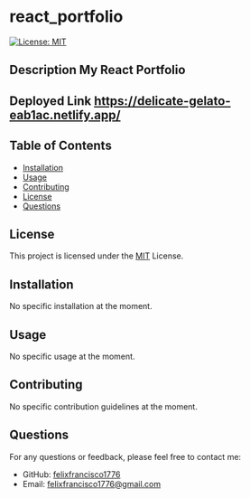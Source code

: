 # react_portfolio
  [![License: MIT](https://img.shields.io/badge/License-MIT-green.svg)](https://opensource.org/licenses/MIT)

  ## Description My React Portfolio

  ## Deployed Link https://delicate-gelato-eab1ac.netlify.app/
  
  
  ## Table of Contents
  - [Installation](#installation)
  - [Usage](#usage)
  - [Contributing](#contributing)
  - [License](#license)
  - [Questions](#questions)
## License

This project is licensed under the [MIT](LICENSE) License.
  
  ## Installation
  No specific installation at the moment.
  
  ## Usage
  No specific usage at the moment.
  
  ## Contributing
  No specific contribution guidelines at the moment.
  
  ## Questions
  For any questions or feedback, please feel free to contact me:
  - GitHub: [felixfrancisco1776](https://github.com/felixfrancisco1776)
  - Email: felixfrancisco1776@gmail.com
  